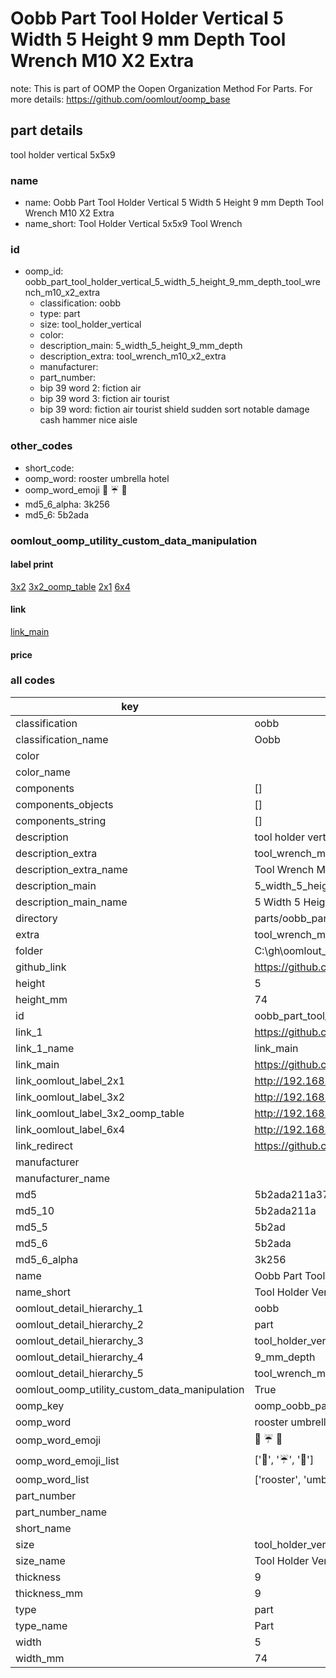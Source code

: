 # Oobb Part Tool Holder Vertical 5 Width 5 Height 9 mm Depth Tool Wrench M10 X2 Extra  

note: This is part of OOMP the Oopen Organization Method For Parts. For more details: https://github.com/oomlout/oomp_base

##  part details
  



tool holder vertical 5x5x9



### name
* name: Oobb Part Tool Holder Vertical 5 Width 5 Height 9 mm Depth Tool Wrench M10 X2 Extra
* name_short: Tool Holder Vertical 5x5x9 Tool Wrench
### id
* oomp_id: oobb_part_tool_holder_vertical_5_width_5_height_9_mm_depth_tool_wrench_m10_x2_extra
  * classification: oobb
  * type: part
  * size: tool_holder_vertical
  * color: 
  * description_main: 5_width_5_height_9_mm_depth
  * description_extra: tool_wrench_m10_x2_extra
  * manufacturer: 
  * part_number: 
  * bip 39 word 2: fiction air
  * bip 39 word 3: fiction air tourist
  * bip 39 word: fiction air tourist shield sudden sort notable damage cash hammer nice aisle

### other_codes
* short_code: 
* oomp_word: rooster umbrella hotel
* oomp_word_emoji :rooster: :umbrella: :hotel:
* md5_6_alpha: 3k256
* md5_6: 5b2ada






### oomlout_oomp_utility_custom_data_manipulation
#### label print
[3x2](http://192.168.1.245:1112/?label=oomp%203k256)
[3x2_oomp_table](http://192.168.1.108:1112/?label=oomp%203k256)
[2x1](http://192.168.1.242:1112/?label=oomp%203k256)
[6x4](http://192.168.1.55:1112/?label=oomp%203k256)    

#### link

[link_main](https://github.com/oomlout/oomlout_oobb_version_4_generated_parts/tree/main/navigation_oomp/oobb/part/tool_holder_vertical/5_width_5_height_9_mm_depth/tool_wrench_m10_x2_extra/part)                              

#### price







### all codes 
| key | value |  
| --- | --- |  
| classification | oobb |  
| classification_name | Oobb |  
| color |  |  
| color_name |  |  
| components | [] |  
| components_objects | [] |  
| components_string | [] |  
| description | tool holder vertical 5x5x9 |  
| description_extra | tool_wrench_m10_x2_extra |  
| description_extra_name | Tool Wrench M10 X2 Extra |  
| description_main | 5_width_5_height_9_mm_depth |  
| description_main_name | 5 Width 5 Height 9 mm Depth |  
| directory | parts/oobb_part_tool_holder_vertical_5_width_5_height_9_mm_depth_tool_wrench_m10_x2_extra |  
| extra | tool_wrench_m10_x2 |  
| folder | C:\gh\oomlout_oobb_version_4_generated_parts\parts\oobb_part_tool_holder_vertical_5_width_5_height_9_mm_depth_tool_wrench_m10_x2_extra |  
| github_link | https://github.com/oomlout/oomlout_oomp_part_src/tree/main/parts/oobb_part_tool_holder_vertical_5_width_5_height_9_mm_depth_tool_wrench_m10_x2_extra |  
| height | 5 |  
| height_mm | 74 |  
| id | oobb_part_tool_holder_vertical_5_width_5_height_9_mm_depth_tool_wrench_m10_x2_extra |  
| link_1 | https://github.com/oomlout/oomlout_oobb_version_4_generated_parts/tree/main/navigation_oomp/oobb/part/tool_holder_vertical/5_width_5_height_9_mm_depth/tool_wrench_m10_x2_extra/part |  
| link_1_name | link_main |  
| link_main | https://github.com/oomlout/oomlout_oobb_version_4_generated_parts/tree/main/navigation_oomp/oobb/part/tool_holder_vertical/5_width_5_height_9_mm_depth/tool_wrench_m10_x2_extra/part |  
| link_oomlout_label_2x1 | http://192.168.1.242:1112/?label=oomp%203k256 |  
| link_oomlout_label_3x2 | http://192.168.1.245:1112/?label=oomp%203k256 |  
| link_oomlout_label_3x2_oomp_table | http://192.168.1.108:1112/?label=oomp%203k256 |  
| link_oomlout_label_6x4 | http://192.168.1.55:1112/?label=oomp%203k256 |  
| link_redirect | https://github.com/oomlout/oomlout_oobb_version_4_generated_parts/tree/main/parts/oobb_tool_holder_vertical_05_05_09_ex_tool_wrench_m10_x2 |  
| manufacturer |  |  
| manufacturer_name |  |  
| md5 | 5b2ada211a3712d33e6c4c5bcbc15aae |  
| md5_10 | 5b2ada211a |  
| md5_5 | 5b2ad |  
| md5_6 | 5b2ada |  
| md5_6_alpha | 3k256 |  
| name | Oobb Part Tool Holder Vertical 5 Width 5 Height 9 mm Depth Tool Wrench M10 X2 Extra |  
| name_short | Tool Holder Vertical 5x5x9 Tool Wrench |  
| oomlout_detail_hierarchy_1 | oobb |  
| oomlout_detail_hierarchy_2 | part |  
| oomlout_detail_hierarchy_3 | tool_holder_vertical |  
| oomlout_detail_hierarchy_4 | 9_mm_depth |  
| oomlout_detail_hierarchy_5 | tool_wrench_m10_x2_extra |  
| oomlout_oomp_utility_custom_data_manipulation | True |  
| oomp_key | oomp_oobb_part_tool_holder_vertical_5_width_5_height_9_mm_depth_tool_wrench_m10_x2_extra |  
| oomp_word | rooster umbrella hotel |  
| oomp_word_emoji | :rooster: :umbrella: :hotel: |  
| oomp_word_emoji_list | [':rooster:', ':umbrella:', ':hotel:'] |  
| oomp_word_list | ['rooster', 'umbrella', 'hotel'] |  
| part_number |  |  
| part_number_name |  |  
| short_name |  |  
| size | tool_holder_vertical |  
| size_name | Tool Holder Vertical |  
| thickness | 9 |  
| thickness_mm | 9 |  
| type | part |  
| type_name | Part |  
| width | 5 |  
| width_mm | 74 |  
